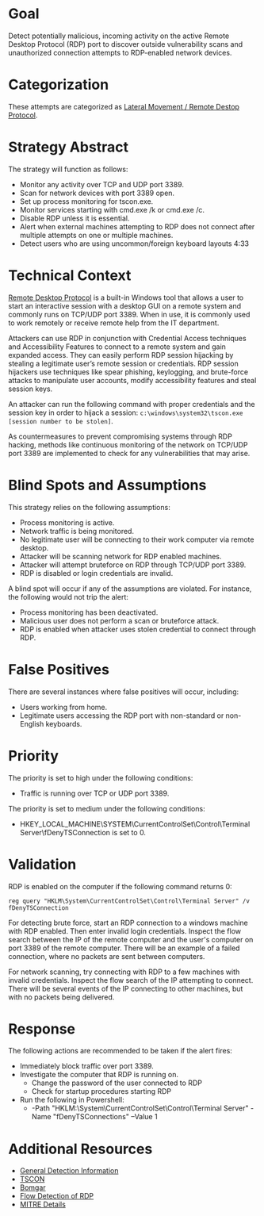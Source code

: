 # Goal
Detect potentially malicious, incoming activity on the active Remote Desktop Protocol (RDP) port to discover outside vulnerability scans and unauthorized connection attempts to RDP-enabled network devices. 

# Categorization
These attempts are categorized as [Lateral Movement / Remote Destop Protocol](https://attack.mitre.org/techniques/T1076/).

# Strategy Abstract
The strategy will function as follows:

* Monitor any activity over TCP and UDP port 3389.
* Scan for network devices with port 3389 open.
* Set up process monitoring for tscon.exe.
* Monitor services starting with cmd.exe /k or cmd.exe /c.
* Disable RDP unless it is essential.
* Alert when external machines attempting to RDP does not connect after multiple attempts on one or multiple machines. 
* Detect users who are using uncommon/foreign keyboard layouts 4:33

# Technical Context
[Remote Desktop Protocol](https://docs.microsoft.com/en-us/windows/desktop/termserv/remote-desktop-protocol) is a built-in Windows tool that allows a user to start an interactive session with a desktop GUI on a remote system and commonly runs on TCP/UDP port 3389. When in use, it is commonly used to work remotely or receive remote help from the IT department. 

Attackers can use RDP in conjunction with Credential Access techniques and Accessibility Features to connect to a remote system and gain expanded access. They can easily perform RDP session hijacking by stealing a legitimate user’s remote session or credentials. RDP session hijackers use techniques like spear phishing, keylogging, and brute-force attacks to manipulate user accounts, modify accessibility features and steal session keys.

An attacker can run the following command with proper credentials and the session key in order to hijack a session: ```c:\windows\system32\tscon.exe [session number to be stolen]```. 

As countermeasures to prevent compromising systems through RDP hacking, methods like continuous monitoring of the network on TCP/UDP port 3389 are implemented to check for any vulnerabilities that may arise. 

# Blind Spots and Assumptions
This strategy relies on the following assumptions:

* Process monitoring is active.
* Network traffic is being monitored.
* No legitimate user will be connecting to their work computer via remote desktop.
* Attacker will be scanning network for RDP enabled machines.
* Attacker will attempt bruteforce on RDP through TCP/UDP port 3389.
* RDP is disabled or login credentials are invalid.

A blind spot will occur if any of the assumptions are violated. For instance, the following would not trip the alert:

* Process monitoring has been deactivated.
* Malicious user does not perform a scan or bruteforce attack.
* RDP is enabled when attacker uses stolen credential to connect through RDP.


# False Positives
There are several instances where false positives will occur, including:

* Users working from home.
* Legitimate users accessing the RDP port with non-standard or non-English keyboards.

# Priority
The priority is set to high under the following conditions:

* Traffic is running over TCP or UDP port 3389.

The priority is set to medium under the following conditions:

* HKEY_LOCAL_MACHINE\SYSTEM\CurrentControlSet\Control\Terminal Server\fDenyTSConnection is set to 0.

# Validation
RDP is enabled on the computer if the following command returns 0:

```
reg query "HKLM\System\CurrentControlSet\Control\Terminal Server" /v fDenyTSConnection 
```
For detecting brute force, start an RDP connection to a windows machine with RDP enabled. Then enter invalid login credentials. Inspect the flow search between the IP of the remote computer and the user's computer on port 3389 of the remote computer. There will be an example of a failed connection, where no packets are sent between computers.

For network scanning, try connecting with RDP to a few machines with invalid credentials. Inspect the flow search of the IP attempting to connect. There will be several events of the IP connecting to other machines, but with no packets being delivered.

# Response
The following actions are recommended to be taken if the alert fires:

* Immediately block traffic over port 3389.
* Investigate the computer that RDP is running on.
  * Change the password of the user connected to RDP
  * Check for startup procedures starting RDP
* Run the following in Powershell:
  * -Path "HKLM:\System\CurrentControlSet\Control\Terminal Server" -Name "fDenyTSConnections" –Value 1

# Additional Resources
* [General Detection Information](https://www.novetta.com/2015/03/advanced-methods-to-detect-advanced-cyber-attacks-rdp-keyboard-layout/)
* [TSCON](https://docs.microsoft.com/en-us/windows-server/administration/windows-commands/tscon)
* [Bomgar](https://www.bomgar.com/remote-support/features/remote-desktop-protocol-rdp)
* [Flow Detection of RDP](https://is.muni.cz/repo/1112279/Flow-based_detection_of_RDP_brute_force-attacks.pdf)
* [MITRE Details](https://attack.mitre.org/techniques/T1076/)
